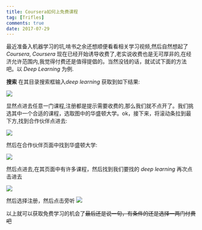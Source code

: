 ```yaml
---
title: Coursera如何上免费课程
tag: [Trifles]
comments: true
date: 2017-07-29
---
```







最近准备入机器学习的坑,啃书之余还想顺便看看相关学习视频,然后自然想起了 *Coursera*, *Coursera* 现在已经开始诱导收费了,老实说收费也是无可厚非的,在经济允许范围内,我觉得付费还是值得提倡的。当然没钱的话，就试试下面的方法吧。以 *Deep Learning* 为例.

**搜索**
在其目录搜索框输入*deep learning* 获取到如下结果:

![](http://ww1.sinaimg.cn/large/006wYWbGly1fi0pa9003hj30rj0i241l.jpg)

显然点进去任意一门课程,注册都是提示需要收费的,那么我们就不点开了。我们挑选其中一个合适的课程，选取图中的华盛顿大学。ok，接下来，将滚动条拉到最下方,找到合作伙伴点进去:

![](http://ww1.sinaimg.cn/large/006wYWbGly1fi0pe6663fj30rx0a2mxr.jpg)

然后在合作伙伴页面中找到华盛顿大学:

![](http://ww1.sinaimg.cn/large/006wYWbGly1fi0pg005tej30v40djadq.jpg)

然后点进去,在其页面中有许多课程，然后找到我们要找的 *deep learning* 再次点击进去

![](http://ww1.sinaimg.cn/large/006wYWbGly1fi0phj42urj30u20gw489.jpg)

然后选择注册，然后点击旁听
![](http://ww1.sinaimg.cn/large/006wYWbGly1fi0piknqjjj30vs0gztbh.jpg)

以上就可以获取免费学习的机会了~~最后还是说一句，有条件的还是选择一两门付费吧~~
